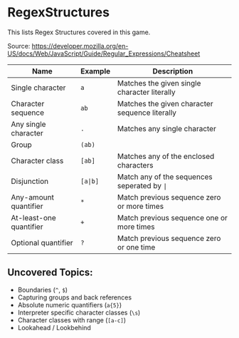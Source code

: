 # RegexStructures

This lists Regex Structures covered in this game.

Source:
https://developer.mozilla.org/en-US/docs/Web/JavaScript/Guide/Regular_Expressions/Cheatsheet

Name|Example|Description
-|-|-
Single character|`a`|Matches the given single character literally
Character sequence|`ab`|Matches the given character sequence literally
Any single character|`.`|Matches any single character
Group|`(ab)`|
Character class|`[ab]`|Matches any of the enclosed characters
Disjunction|`[a\|b]`|Match any of the sequences seperated by `\|`
Any-amount quantifier|`*`|Match previous sequence zero or more times
At-least-one quantifier|`+`|Match previous sequence one or more times
Optional quantifier|`?`|Match previous sequence zero or one time

## Uncovered Topics:
* Boundaries (`^`, `$`)
* Capturing groups and back references
* Absolute numeric quantifiers (`a{5}`)
* Interpreter specific character classes (`\s`)
* Character classes with range (`[a-c]`)
* Lookahead / Lookbehind
